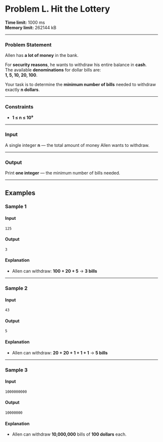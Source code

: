 # Problem L. Hit the Lottery  

**Time limit:** 1000 ms  
**Memory limit:** 262144 kB  

---

### **Problem Statement**  
Allen has **a lot of money** in the bank.  

For **security reasons**, he wants to withdraw his entire balance in **cash**.  
The available **denominations** for dollar bills are:  
**1, 5, 10, 20, 100**.  

Your task is to determine the **minimum number of bills** needed to withdraw exactly **n dollars**.

---

### **Constraints**  
- **1 ≤ n ≤ 10⁹**  

---

### **Input**  
A single integer **n** — the total amount of money Allen wants to withdraw.  

---

### **Output**  
Print **one integer** — the minimum number of bills needed.  

---

## **Examples**  

### **Sample 1**  
#### **Input**  
```
125
```
#### **Output**  
```
3
```
#### **Explanation**  
- Allen can withdraw: **100 + 20 + 5** → **3 bills**  

---

### **Sample 2**  
#### **Input**  
```
43
```
#### **Output**  
```
5
```
#### **Explanation**  
- Allen can withdraw: **20 + 20 + 1 + 1 + 1** → **5 bills**  

---

### **Sample 3**  
#### **Input**  
```
1000000000
```
#### **Output**  
```
10000000
```
#### **Explanation**  
- Allen can withdraw **10,000,000** bills of **100 dollars** each.  


